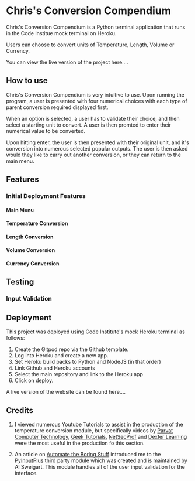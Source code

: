 # Chris's Conversion Compendium

Chris's Conversion Compendium is a Python terminal application that runs in the Code Institue mock terminal on Heroku.

Users can choose to convert units of Temperature, Length, Volume or Currency.

You can view the live version of the project here....

## How to use

Chris's Conversion Compendium is very intuitive to use. Upon running the program, a user is presented with four numerical choices with each type of parent conversion required displayed first.

When an option is selected, a user has to validate their choice, and then select a starting unit to convert. A user is then promted to enter their numerical value to be converted. 

Upon hitting enter, the user is then presented with their original unit, and it's conversion into numerous selected popular outputs. The user is then asked would they like to carry out another conversion, or they can return to the main menu. 

## Features

### Initial Deployment Features

#### Main Menu

#### Temperature Conversion

#### Length Conversion

#### Volume Conversion

#### Currency Conversion

## Testing

### Input Validation

## Deployment

This project was deployed using Code Institute's mock Heroku terminal as follows:

1. Create the Gitpod repo via the Github template.
2. Log into Heroku and create a new app.
3. Set Heroku build packs to Python and NodeJS (in that order)
4. Link Github and Heroku accounts
5. Select the main repository and link to the Heroku app
6. Click on deploy.

A live version of the website can be found here....

## Credits

1. I viewed numerous Youtube Tutorials to assist in the production of the temperature conversion module, but specifically videos by [Parvat Computer Technology](https://www.youtube.com/watch?v=nW7vQ5h6_Yk), [Geek Tutorials](https://youtu.be/z-0CmOQAD2k), [NetSecProf](https://youtu.be/T67WzZ2HPpI) and [Dexter Learning](https://youtu.be/pCOkIMm2t70) were the most useful in the production fo this section.

2. An article on [Automate the Boring Stuff](https://automatetheboringstuff.com/2e/chapter8/) introduced me to the [PyInputPlus](https://pyinputplus.readthedocs.io/en/latest/) third party module which was created and is maintained by Al Sweigart. This module handles all of the user input validation for the interface. 